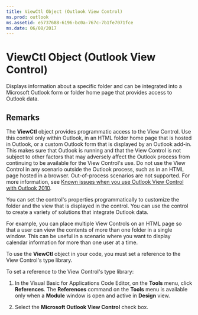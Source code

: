 ```yaml
---
title: ViewCtl Object (Outlook View Control)
ms.prod: outlook
ms.assetid: e5737688-6196-bc0a-767c-7b1fe7071fce
ms.date: 06/08/2017
---
```



# ViewCtl Object (Outlook View Control)

Displays information about a specific folder and can be integrated into a Microsoft Outlook form or folder home page that provides access to Outlook data.


## Remarks

The  **ViewCtl** object provides programmatic access to the View Control. Use this control only within Outlook, in an HTML folder home page that is hosted in Outlook, or a custom Outlook form that is displayed by an Outlook add-in. This makes sure that Outlook is running and that the View Control is not subject to other factors that may adversely affect the Outlook process from continuing to be available for the View Control's use. Do not use the View Control in any scenario outside the Outlook process, such as in an HTML page hosted in a browser. Out-of-process scenarios are not supported. For more information, see [Known issues when you use Outlook View Control with Outlook 2010](https://support.microsoft.com/kb/2511230).

You can set the control's properties programmatically to customize the folder and the view that is displayed in the control. You can use the control to create a variety of solutions that integrate Outlook data.

For example, you can place multiple View Controls on an HTML page so that a user can view the contents of more than one folder in a single window. This can be useful in a scenario where you want to display calendar information for more than one user at a time.

To use the  **ViewCtl** object in your code, you must set a reference to the View Control's type library.

To set a reference to the View Control's type library:


1. In the Visual Basic for Applications Code Editor, on the  **Tools** menu, click **References**. The  **References** command on the **Tools** menu is available only when a **Module** window is open and active in **Design** view.
    
2. Select the  **Microsoft Outlook View Control** check box.
    


